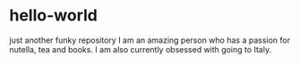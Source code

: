 # hello-world
just another funky repository
I am an amazing person who has a passion for nutella, tea and books.
I am also currently obsessed with going to Italy.

